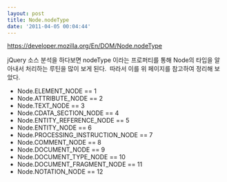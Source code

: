 ```yaml
---
layout: post
title: Node.nodeType
date: '2011-04-05 00:04:44'
---
```


https://developer.mozilla.org/En/DOM/Node.nodeType

jQuery 소스 분석을 하다보면 nodeType 이라는 프로퍼티를 통해 Node의 타입을 알아내서 처리하는 루틴을 많이 보게 된다.  따라서 이를 위 페이지를 참고하여 정리해 보았다.
<ul>
	<li>Node.ELEMENT_NODE == 1</li>
	<li>Node.ATTRIBUTE_NODE == 2</li>
	<li>Node.TEXT_NODE == 3</li>
	<li>Node.CDATA_SECTION_NODE == 4</li>
	<li>Node.ENTITY_REFERENCE_NODE == 5</li>
	<li>Node.ENTITY_NODE == 6</li>
	<li>Node.PROCESSING_INSTRUCTION_NODE == 7</li>
	<li>Node.COMMENT_NODE == 8</li>
	<li>Node.DOCUMENT_NODE == 9</li>
	<li>Node.DOCUMENT_TYPE_NODE == 10</li>
	<li>Node.DOCUMENT_FRAGMENT_NODE == 11</li>
	<li>Node.NOTATION_NODE == 12</li>
</ul>
&nbsp;

